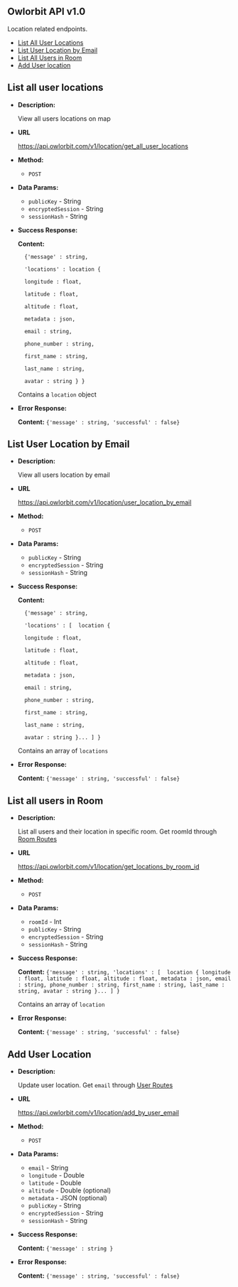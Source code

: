 **Owlorbit API v1.0**
----

Location related endpoints.


- [List All User Locations](#list-all-user-locations)
- [List User Location by Email](#list-user-location-by-email)
- [List All Users in Room](#list-all-users-in-room)
- [Add User location](#add-user-location)


## List all user locations

* **Description:**
  
  View all users locations on map

* **URL**

  <https://api.owlorbit.com/v1/location/get_all_user_locations>

* **Method:**

  * `POST`
  
* **Data Params:**

  * `publicKey` - String <br/>
  * `encryptedSession` - String <br/>
  * `sessionHash` - String


* **Success Response:**
    
    **Content:** 

        {'message' : string, 

        'locations' : location { 

        longitude : float,

        latitude : float,

        altitude : float,

        metadata : json,

        email : string, 

        phone_number : string, 

        first_name : string,

        last_name : string,

        avatar : string } }

  Contains a `location` object    
 
* **Error Response:**

    **Content:** `{'message' : string, 'successful' : false}`    


## List User Location by Email

* **Description:**
  
  View all users location by email

* **URL**

  <https://api.owlorbit.com/v1/location/user_location_by_email>

* **Method:**

  * `POST`
  
* **Data Params:**

  * `publicKey` - String <br/>
  * `encryptedSession` - String <br/>
  * `sessionHash` - String


* **Success Response:**
    
    **Content:** 

        {'message' : string, 

        'locations' : [  location { 

        longitude : float,

        latitude : float,

        altitude : float,

        metadata : json,

        email : string, 

        phone_number : string, 

        first_name : string,

        last_name : string,

        avatar : string }... ] }

  Contains an array of `locations`    
 
* **Error Response:**

    **Content:** `{'message' : string, 'successful' : false}`    


## List all users in Room

* **Description:**
  
  List all users and their location in specific room.  Get roomId through <a href="../Room/README.md#get-all-rooms-in-domain">Room Routes</a>

* **URL**

  <https://api.owlorbit.com/v1/location/get_locations_by_room_id>

* **Method:**

  * `POST`
  
* **Data Params:**

  * `roomId` - Int <br/>
  * `publicKey` - String <br/>
  * `encryptedSession` - String <br/>
  * `sessionHash` - String



* **Success Response:**

   **Content:** `{'message' : string,
        'locations' : [  location { longitude : float, latitude : float, altitude : float, metadata : json, email : string, phone_number : string, first_name : string, last_name : string, avatar : string }... ] }`

  Contains an array of `location`

 
* **Error Response:**

    **Content:** `{'message' : string,
        'successful' : false}`    


## Add User Location

* **Description:**
  
  Update user location.  Get `email` through <a href="../Users/README.md#list-all-users-in-domain">User Routes</a>

* **URL**

  <https://api.owlorbit.com/v1/location/add_by_user_email>

* **Method:**

  * `POST`

* **Data Params:**

  * `email` - String <br/>
  * `longitude` - Double <br/>
  * `latitude` - Double <br/>
  * `altitude` - Double (optional) <br/>
  * `metadata` - JSON (optional) <br/>
  * `publicKey` - String <br/>
  * `encryptedSession` - String <br/>
  * `sessionHash` - String



* **Success Response:**

   **Content:** `{'message' : string }`
  
 
* **Error Response:**

    **Content:** `{'message' : string,
        'successful' : false}`    
